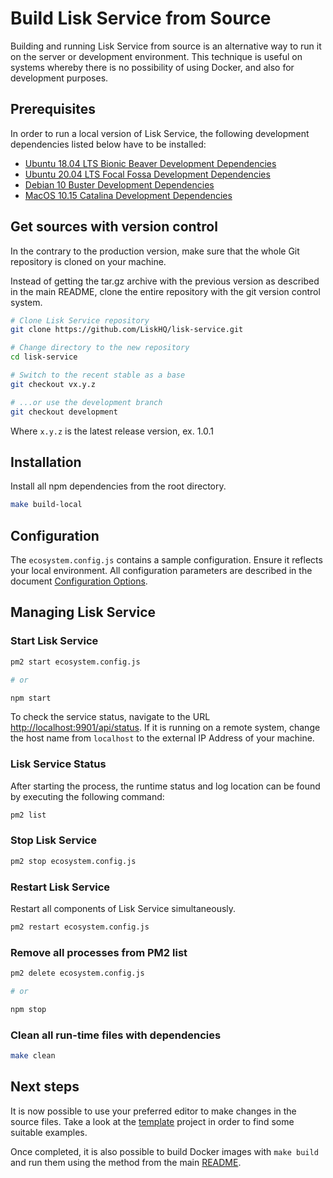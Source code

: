 # Build Lisk Service from Source

Building and running Lisk Service from source is an alternative way to run it on the server or development environment. This technique is useful on systems whereby there is no possibility of using Docker, and also for development purposes.

## Prerequisites

In order to run a local version of Lisk Service, the following development dependencies listed below have to be installed:

- [Ubuntu 18.04 LTS Bionic Beaver Development Dependencies](./prerequisites_development_ubuntu.md)
- [Ubuntu 20.04 LTS Focal Fossa Development Dependencies](./prerequisites_development_ubuntu.md)
- [Debian 10 Buster Development Dependencies](./prerequisites_development_debian.md)
- [MacOS 10.15 Catalina Development Dependencies](./prerequisites_development_macos.md)

## Get sources with version control

In the contrary to the production version, make sure that the whole Git repository is cloned on your machine.

Instead of getting the tar.gz archive with the previous version as described in the main README, clone the entire repository with the git version control system.

```bash
# Clone Lisk Service repository
git clone https://github.com/LiskHQ/lisk-service.git

# Change directory to the new repository
cd lisk-service

# Switch to the recent stable as a base
git checkout vx.y.z

# ...or use the development branch
git checkout development
```

Where `x.y.z` is the latest release version, ex. 1.0.1


## Installation

Install all npm dependencies from the root directory.

```bash
make build-local
```

## Configuration

The `ecosystem.config.js` contains a sample configuration. Ensure it reflects your local environment. All configuration parameters are described in the document [Configuration Options](./config_options.md).

## Managing Lisk Service

### Start Lisk Service

```bash
pm2 start ecosystem.config.js

# or

npm start
```

To check the service status, navigate to the URL <http://localhost:9901/api/status>. If it is running on a remote system, change the host name from `localhost` to the external IP Address of your machine.

### Lisk Service Status

After starting the process, the runtime status and log location can be found by executing the following command:
```bash
pm2 list
```

### Stop Lisk Service

```bash
pm2 stop ecosystem.config.js
```

### Restart Lisk Service

Restart all components of Lisk Service simultaneously.

```bash
pm2 restart ecosystem.config.js
```

### Remove all processes from PM2 list

```bash
pm2 delete ecosystem.config.js

# or

npm stop
```

### Clean all run-time files with dependencies

```bash
make clean
```

## Next steps

It is now possible to use your preferred editor to make changes in the source files. Take a look at the [template](../services/template) project in order to find some suitable examples.

Once completed, it is also possible to build Docker images with `make build` and run them using the method from the main [README](../README.md).
